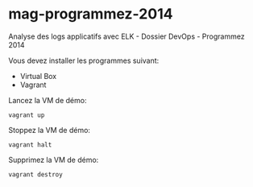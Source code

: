 mag-programmez-2014
===================

Analyse des logs applicatifs avec ELK - Dossier DevOps - Programmez 2014

Vous devez installer les programmes suivant:
* Virtual Box
* Vagrant

Lancez la VM de démo:
    
    vagrant up


Stoppez la VM de démo:

    vagrant halt


Supprimez la VM de démo:

    vagrant destroy

